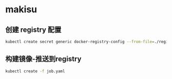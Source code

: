 # makisu

## 创建 registry 配置

```sh
kubectl create secret generic docker-registry-config --from-file=./registry.yaml
```

## 构建镜像-推送到registry

```sh
kubectl create -f job.yaml
```
